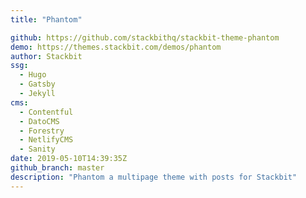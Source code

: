```yaml
---
title: "Phantom"

github: https://github.com/stackbithq/stackbit-theme-phantom
demo: https://themes.stackbit.com/demos/phantom
author: Stackbit
ssg:
  - Hugo
  - Gatsby
  - Jekyll
cms:
  - Contentful
  - DatoCMS
  - Forestry
  - NetlifyCMS
  - Sanity
date: 2019-05-10T14:39:35Z
github_branch: master
description: "Phantom a multipage theme with posts for Stackbit"
---
```

